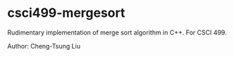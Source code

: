 # csci499-mergesort
Rudimentary implementation of merge sort algorithm in C++. For CSCI 499.

Author: Cheng-Tsung Liu
